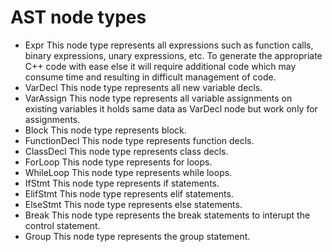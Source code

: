 # AST node types

-   Expr
    This node type represents all expressions such as function calls, binary expressions, unary expressions, etc. To generate the appropriate C++ code with ease else it will require additional code which may consume time and resulting in difficult management of code.
-   VarDecl
    This node type represents all new variable decls.
-   VarAssign
    This node type represents all variable assignments on existing variables it holds same data as VarDecl node but work only for assignments.
-   Block
    This node type represents block.
-   FunctionDecl
    This node type represents function decls.
-   ClassDecl
    This node type represents class decls.
-   ForLoop
    This node type represents for loops.
-   WhileLoop
    This node type represents while loops.
-   IfStmt
    This node type represents if statements.
-   ElifStmt
    This node type represents elif statements.
-   ElseStmt
    This node type represents else statements.
-   Break
    This node type represents the break statements to interupt the control statement.
-   Group
    This node type represents the group statement.
